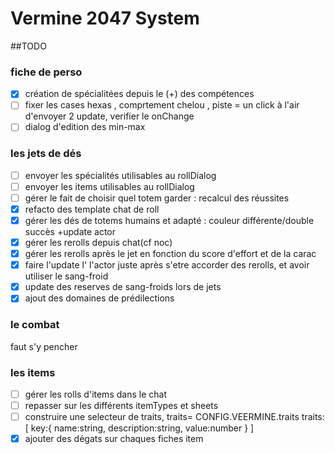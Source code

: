 # Vermine 2047 System


##TODO  

### fiche de perso 

-[X] création de spécialitées depuis le (+) des compétences
-[ ] fixer les cases hexas , comprtement chelou , piste = un click à l'air d'envoyer 2 update, verifier le onChange
-[ ] dialog d'edition des min-max

### les jets de dés

- [ ] envoyer les spécialités utilisables au rollDialog
- [ ] envoyer les items utilisables au rollDialog
- [ ] gérer le fait de choisir quel totem garder : recalcul des réussites
- [X] refacto des template chat de roll
- [X] gérer les dés de totems humains et adapté : couleur différente/double succès +update actor
- [X] gérer les rerolls depuis chat(cf noc)
- [X] gérer les rerolls après le jet en fonction du score d'effort et de la carac
- [X] faire l'update l' l'actor juste après s'etre accorder des rerolls, et avoir utiliser le sang-froid
- [X] update des reserves de sang-froids lors de jets 
- [X] ajout des domaines de prédilections

### le combat
faut s'y pencher

### les items
- [ ] gérer les rolls d'items dans le chat
- [ ] repasser sur les différents itemTypes et sheets
- [ ] construire une selecteur de traits, traits= CONFIG.VEERMINE.traits
        traits:[
            key:{
                name:string,
                description:string,
                value:number
            }
        ]
- [X] ajouter des dégats sur chaques fiches item
